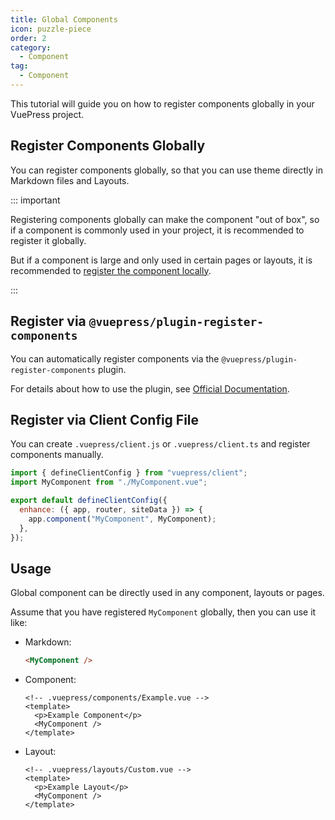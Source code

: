 ```yaml
---
title: Global Components
icon: puzzle-piece
order: 2
category:
  - Component
tag:
  - Component
---
```


This tutorial will guide you on how to register components globally in your VuePress project.

<!-- more -->

## Register Components Globally

You can register components globally, so that you can use theme directly in Markdown files and Layouts.

::: important

Registering components globally can make the component "out of box", so if a component is commonly used in your project, it is recommended to register it globally.

But if a component is large and only used in certain pages or layouts, it is recommended to [register the component locally](./sfc.md#importing-files).

:::

## Register via `@vuepress/plugin-register-components`

You can automatically register components via the `@vuepress/plugin-register-components` plugin.

For details about how to use the plugin, see [Official Documentation](https://ecosystem.vuejs.press/plugins/register-components.html).

## Register via Client Config File

You can create `.vuepress/client.js` or `.vuepress/client.ts` and register components manually.

```js title=".vuepress/config.js"
import { defineClientConfig } from "vuepress/client";
import MyComponent from "./MyComponent.vue";

export default defineClientConfig({
  enhance: ({ app, router, siteData }) => {
    app.component("MyComponent", MyComponent);
  },
});
```

## Usage

Global component can be directly used in any component, layouts or pages.

Assume that you have registered `MyComponent` globally, then you can use it like:

- Markdown:

  ```md
  <MyComponent />
  ```

- Component:

  ```vue
  <!-- .vuepress/components/Example.vue -->
  <template>
    <p>Example Component</p>
    <MyComponent />
  </template>
  ```

- Layout:

  ```vue
  <!-- .vuepress/layouts/Custom.vue -->
  <template>
    <p>Example Layout</p>
    <MyComponent />
  </template>
  ```

